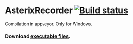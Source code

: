 # AsterixRecorder  [![Build status](https://ci.appveyor.com/api/projects/status/bf4bihip8h60vyv3?svg=true)](https://ci.appveyor.com/project/op07n/asterixrecorder)

Compilation in appveyor. Only for Windows.

###  Download [**executable files**](https://github.com/op07n/AsterixRecorder/releases/latest).
